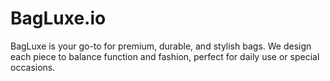 # BagLuxe.io
BagLuxe is your go-to for premium, durable, and stylish bags. We design each piece to balance function and fashion, perfect for daily use or special occasions.
